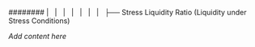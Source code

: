 ######## |   |   |   |   |   |   |   ├── Stress Liquidity Ratio (Liquidity under Stress Conditions)

*Add content here*